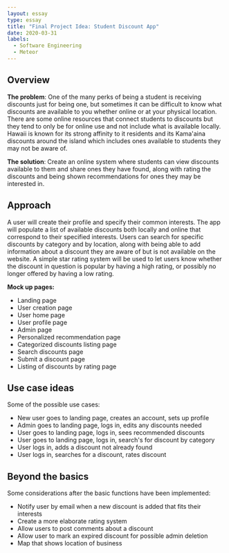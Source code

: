 ```yaml
---
layout: essay
type: essay
title: "Final Project Idea: Student Discount App"
date: 2020-03-31
labels:
  - Software Engineering
  - Meteor
---
```


## Overview

**The problem**: One of the many perks of being a student is receiving discounts just for being one, but sometimes it can be difficult to know what discounts are available to you whether online or at your physical location. There are some online resources that connect students to discounts but they tend to only be for online use and not include what is available locally. Hawaii is known for its strong affinity to it residents and its Kama'aina discounts around the island which includes ones available to students they may not be aware of.

**The solution**: Create an online system where students can view discounts available to them and share ones they have found, along with rating the discounts and being shown recommendations for ones they may be interested in.

## Approach

A user will create their profile and specify their common interests. The app will populate a list of available discounts both locally and online that correspond to their specified interests. Users can search for specific discounts by category and by location, along with being able to add information about a discount they are aware of but is not available on the website. A simple star rating system will be used to let users know whether the discount in question is popular by having a high rating, or possibly no longer offered by having a low rating.

**Mock up pages:**

- Landing page
- User creation page
- User home page
- User profile page
- Admin page
- Personalized recommendation page
- Categorized discounts listing page
- Search discounts page
- Submit a discount page
- Listing of discounts by rating page

## Use case ideas

Some of the possible use cases:

- New user goes to landing page, creates an account, sets up profile
- Admin goes to landing page, logs in, edits any discounts needed
- User goes to landing page, logs in, sees recommended discounts
- User goes to landing page, logs in, search's for discount by category
- User logs in, adds a discount not already found
- User logs in, searches for a discount, rates discount

## Beyond the basics

Some considerations after the basic functions have been implemented:

- Notify user by email when a new discount is added that fits their interests
- Create a more elaborate rating system
- Allow users to post comments about a discount
- Allow user to mark an expired discount for possible admin deletion
- Map that shows location of business
